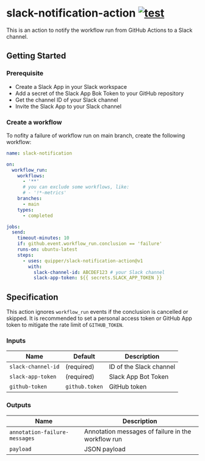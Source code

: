 # slack-notification-action [![test](https://github.com/quipper/slack-notification-action/actions/workflows/test.yaml/badge.svg)](https://github.com/quipper/slack-notification-action/actions/workflows/test.yaml)

This is an action to notify the workflow run from GitHub Actions to a Slack channel.

## Getting Started

### Prerequisite

- Create a Slack App in your Slack workspace
- Add a secret of the Slack App Bok Token to your GitHub repository
- Get the channel ID of your Slack channel
- Invite the Slack App to your Slack channel

### Create a workflow

To nofity a failure of workflow run on main branch, create the following workflow:

```yaml
name: slack-notification

on:
  workflow_run:
    workflows:
      - '**'
      # you can exclude some workflows, like:
      # - '!*-metrics'
    branches:
      - main
    types:
      - completed

jobs:
  send:
    timeout-minutes: 10
    if: github.event.workflow_run.conclusion == 'failure'
    runs-on: ubuntu-latest
    steps:
      - uses: quipper/slack-notification-action@v1
        with:
          slack-channel-id: ABCDEF123 # your Slack channel
          slack-app-token: ${{ secrets.SLACK_APP_TOKEN }}
```


## Specification

This action ignores `workflow_run` events if the conclusion is cancelled or skipped.
It is recommended to set a personal access token or GitHub App token to mitigate the rate limit of `GITHUB_TOKEN`.

### Inputs

| Name | Default | Description
|------|----------|------------
| `slack-channel-id` | (required) | ID of the Slack channel
| `slack-app-token` | (required) | Slack App Bot Token
| `github-token` | `github.token` | GitHub token

### Outputs

| Name | Description
|------|------------
| `annotation-failure-messages` | Annotation messages of failure in the workflow run
| `payload` | JSON payload
